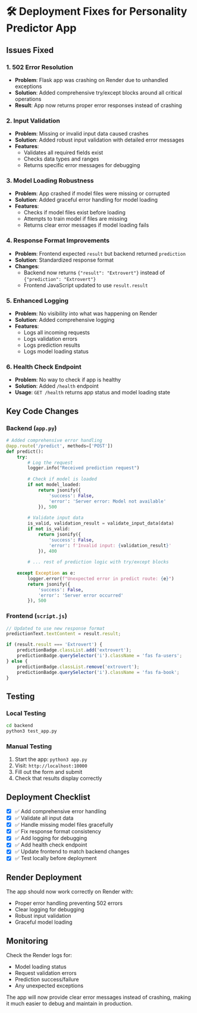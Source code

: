 # 🛠️ Deployment Fixes for Personality Predictor App

## Issues Fixed

### 1. **502 Error Resolution**
- **Problem**: Flask app was crashing on Render due to unhandled exceptions
- **Solution**: Added comprehensive try/except blocks around all critical operations
- **Result**: App now returns proper error responses instead of crashing

### 2. **Input Validation**
- **Problem**: Missing or invalid input data caused crashes
- **Solution**: Added robust input validation with detailed error messages
- **Features**:
  - Validates all required fields exist
  - Checks data types and ranges
  - Returns specific error messages for debugging

### 3. **Model Loading Robustness**
- **Problem**: App crashed if model files were missing or corrupted
- **Solution**: Added graceful error handling for model loading
- **Features**:
  - Checks if model files exist before loading
  - Attempts to train model if files are missing
  - Returns clear error messages if model loading fails

### 4. **Response Format Improvements**
- **Problem**: Frontend expected `result` but backend returned `prediction`
- **Solution**: Standardized response format
- **Changes**:
  - Backend now returns `{"result": "Extrovert"}` instead of `{"prediction": "Extrovert"}`
  - Frontend JavaScript updated to use `result.result`

### 5. **Enhanced Logging**
- **Problem**: No visibility into what was happening on Render
- **Solution**: Added comprehensive logging
- **Features**:
  - Logs all incoming requests
  - Logs validation errors
  - Logs prediction results
  - Logs model loading status

### 6. **Health Check Endpoint**
- **Problem**: No way to check if app is healthy
- **Solution**: Added `/health` endpoint
- **Usage**: `GET /health` returns app status and model loading state

## Key Code Changes

### Backend (`app.py`)

```python
# Added comprehensive error handling
@app.route('/predict', methods=['POST'])
def predict():
    try:
        # Log the request
        logger.info("Received prediction request")
        
        # Check if model is loaded
        if not model_loaded:
            return jsonify({
                'success': False,
                'error': 'Server error: Model not available'
            }), 500
        
        # Validate input data
        is_valid, validation_result = validate_input_data(data)
        if not is_valid:
            return jsonify({
                'success': False,
                'error': f'Invalid input: {validation_result}'
            }), 400
        
        # ... rest of prediction logic with try/except blocks
        
    except Exception as e:
        logger.error(f"Unexpected error in predict route: {e}")
        return jsonify({
            'success': False,
            'error': 'Server error occurred'
        }), 500
```

### Frontend (`script.js`)

```javascript
// Updated to use new response format
predictionText.textContent = result.result;

if (result.result === 'Extrovert') {
    predictionBadge.classList.add('extrovert');
    predictionBadge.querySelector('i').className = 'fas fa-users';
} else {
    predictionBadge.classList.remove('extrovert');
    predictionBadge.querySelector('i').className = 'fas fa-book';
}
```

## Testing

### Local Testing
```bash
cd backend
python3 test_app.py
```

### Manual Testing
1. Start the app: `python3 app.py`
2. Visit: `http://localhost:10000`
3. Fill out the form and submit
4. Check that results display correctly

## Deployment Checklist

- [x] ✅ Add comprehensive error handling
- [x] ✅ Validate all input data
- [x] ✅ Handle missing model files gracefully
- [x] ✅ Fix response format consistency
- [x] ✅ Add logging for debugging
- [x] ✅ Add health check endpoint
- [x] ✅ Update frontend to match backend changes
- [x] ✅ Test locally before deployment

## Render Deployment

The app should now work correctly on Render with:
- Proper error handling preventing 502 errors
- Clear logging for debugging
- Robust input validation
- Graceful model loading

## Monitoring

Check the Render logs for:
- Model loading status
- Request validation errors
- Prediction success/failure
- Any unexpected exceptions

The app will now provide clear error messages instead of crashing, making it much easier to debug and maintain in production. 